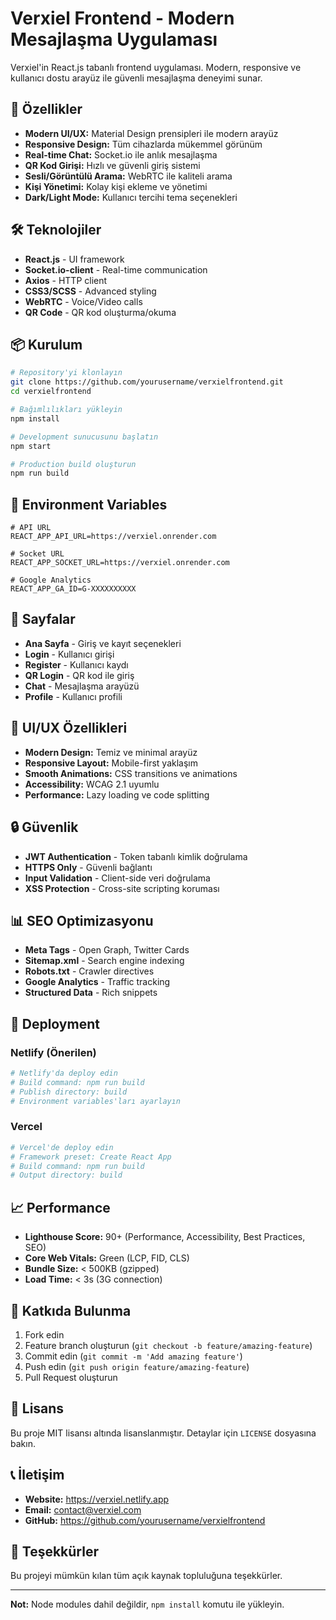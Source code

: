 # Verxiel Frontend - Modern Mesajlaşma Uygulaması

Verxiel'in React.js tabanlı frontend uygulaması. Modern, responsive ve kullanıcı dostu arayüz ile güvenli mesajlaşma deneyimi sunar.

## 🚀 Özellikler

- **Modern UI/UX:** Material Design prensipleri ile modern arayüz
- **Responsive Design:** Tüm cihazlarda mükemmel görünüm
- **Real-time Chat:** Socket.io ile anlık mesajlaşma
- **QR Kod Girişi:** Hızlı ve güvenli giriş sistemi
- **Sesli/Görüntülü Arama:** WebRTC ile kaliteli arama
- **Kişi Yönetimi:** Kolay kişi ekleme ve yönetimi
- **Dark/Light Mode:** Kullanıcı tercihi tema seçenekleri

## 🛠️ Teknolojiler

- **React.js** - UI framework
- **Socket.io-client** - Real-time communication
- **Axios** - HTTP client
- **CSS3/SCSS** - Advanced styling
- **WebRTC** - Voice/Video calls
- **QR Code** - QR kod oluşturma/okuma

## 📦 Kurulum

```bash
# Repository'yi klonlayın
git clone https://github.com/yourusername/verxielfrontend.git
cd verxielfrontend

# Bağımlılıkları yükleyin
npm install

# Development sunucusunu başlatın
npm start

# Production build oluşturun
npm run build
```

## 🔧 Environment Variables

```env
# API URL
REACT_APP_API_URL=https://verxiel.onrender.com

# Socket URL
REACT_APP_SOCKET_URL=https://verxiel.onrender.com

# Google Analytics
REACT_APP_GA_ID=G-XXXXXXXXXX
```

## 📱 Sayfalar

- **Ana Sayfa** - Giriş ve kayıt seçenekleri
- **Login** - Kullanıcı girişi
- **Register** - Kullanıcı kaydı
- **QR Login** - QR kod ile giriş
- **Chat** - Mesajlaşma arayüzü
- **Profile** - Kullanıcı profili

## 🎨 UI/UX Özellikleri

- **Modern Design:** Temiz ve minimal arayüz
- **Responsive Layout:** Mobile-first yaklaşım
- **Smooth Animations:** CSS transitions ve animations
- **Accessibility:** WCAG 2.1 uyumlu
- **Performance:** Lazy loading ve code splitting

## 🔒 Güvenlik

- **JWT Authentication** - Token tabanlı kimlik doğrulama
- **HTTPS Only** - Güvenli bağlantı
- **Input Validation** - Client-side veri doğrulama
- **XSS Protection** - Cross-site scripting koruması

## 📊 SEO Optimizasyonu

- **Meta Tags** - Open Graph, Twitter Cards
- **Sitemap.xml** - Search engine indexing
- **Robots.txt** - Crawler directives
- **Google Analytics** - Traffic tracking
- **Structured Data** - Rich snippets

## 🚀 Deployment

### Netlify (Önerilen)
```bash
# Netlify'da deploy edin
# Build command: npm run build
# Publish directory: build
# Environment variables'ları ayarlayın
```

### Vercel
```bash
# Vercel'de deploy edin
# Framework preset: Create React App
# Build command: npm run build
# Output directory: build
```

## 📈 Performance

- **Lighthouse Score:** 90+ (Performance, Accessibility, Best Practices, SEO)
- **Core Web Vitals:** Green (LCP, FID, CLS)
- **Bundle Size:** < 500KB (gzipped)
- **Load Time:** < 3s (3G connection)

## 🤝 Katkıda Bulunma

1. Fork edin
2. Feature branch oluşturun (`git checkout -b feature/amazing-feature`)
3. Commit edin (`git commit -m 'Add amazing feature'`)
4. Push edin (`git push origin feature/amazing-feature`)
5. Pull Request oluşturun

## 📄 Lisans

Bu proje MIT lisansı altında lisanslanmıştır. Detaylar için `LICENSE` dosyasına bakın.

## 📞 İletişim

- **Website:** https://verxiel.netlify.app
- **Email:** contact@verxiel.com
- **GitHub:** https://github.com/yourusername/verxielfrontend

## 🙏 Teşekkürler

Bu projeyi mümkün kılan tüm açık kaynak topluluğuna teşekkürler.

---

**Not:** Node modules dahil değildir, `npm install` komutu ile yükleyin.
